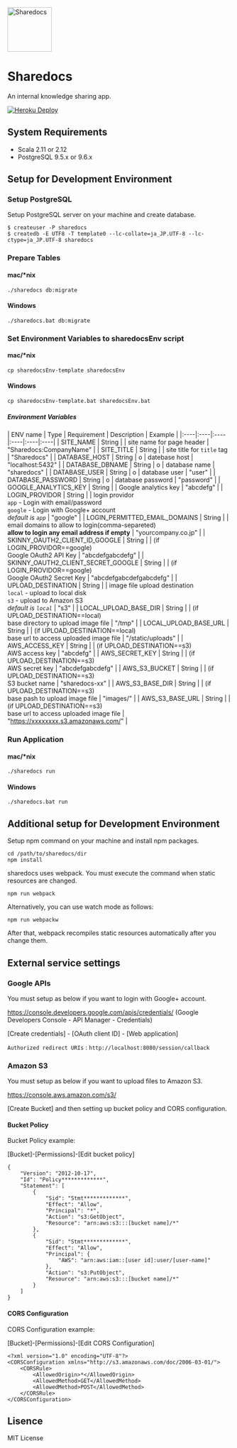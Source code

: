 <img src="https://github.com/atware/sharedocs/blob/master/src/main/webapp/assets/img/logowtnd.png?raw=true" alt="Sharedocs" height="100">

# Sharedocs

An internal knowledge sharing app.

[![Heroku Deploy](https://www.herokucdn.com/deploy/button.png)](https://heroku.com/deploy?template=https://github.com/atware/sharedocs/tree/master)

## System Requirements
- Scala 2.11 or 2.12
- PostgreSQL 9.5.x or 9.6.x

## Setup for Development Environment

### Setup PostgreSQL

Setup PostgreSQL server on your machine and create database.

    $ createuser -P sharedocs
    $ createdb -E UTF8 -T template0 --lc-collate=ja_JP.UTF-8 --lc-ctype=ja_JP.UTF-8 sharedocs

### Prepare Tables

#### mac/*nix

    ./sharedocs db:migrate

#### Windows

    ./sharedocs.bat db:migrate

### Set Environment Variables to sharedocsEnv script

#### mac/*nix

    cp sharedocsEnv-template sharedocsEnv

#### Windows

    cp sharedocsEnv-template.bat sharedocsEnv.bat

##### Environment Variables

| ENV name | Type | Requirement | Description | Example |
|:----|:----|:----|:----|:----|:----|
| SITE_NAME | String | | site name for page header | "Sharedocs:CompanyName" |
| SITE_TITLE | String | | site title for `title` tag | "Sharedocs" |
| DATABASE_HOST | String | o | datebase host | "localhost:5432" |
| DATABASE_DBNAME | String | o | database name | "sharedocs" |
| DATABASE_USER | String | o | database user | "user" |
| DATABASE_PASSWORD | String | o | database password | "password" |
| GOOGLE_ANALYTICS_KEY | String | | Google analytics key | "abcdefg" |
| LOGIN_PROVIDOR | String | | login providor<br />`app` - Login with email/password<br />`google` - Login with Google+ account<br />*default is `app`* | "google" |
| LOGIN_PERMITTED_EMAIL_DOMAINS | String | | email domains to allow to login(comma-separeted)<br />**allow to login any email address if empty** | "yourcompany.co.jp" |
| SKINNY_OAUTH2_CLIENT_ID_GOOGLE | String | | (if LOGIN_PROVIDOR==google)<br />Google OAuth2 API Key | "abcdefgabcdefg" |
| SKINNY_OAUTH2_CLIENT_SECRET_GOOGLE | String | | (if LOGIN_PROVIDOR==google)<br />Google OAuth2 Secret Key | "abcdefgabcdefgabcdefg" |
| UPLOAD_DESTINATION | String | | image file upload destination<br />`local` - upload to local disk<br />`s3` - upload to Amazon S3<br />*default is `local`* | "s3" |
| LOCAL_UPLOAD_BASE_DIR | String | | (if UPLOAD_DESTINATION==local)<br />base directory to upload image file | "/tmp" |
| LOCAL_UPLOAD_BASE_URL | String | | (if UPLOAD_DESTINATION==local)<br />base url to access uploaded image file | "/static/uploads" |
| AWS_ACCESS_KEY | String | | (if UPLOAD_DESTINATION==s3)<br />AWS access key | "abcdefg" |
| AWS_SECRET_KEY | String | | (if UPLOAD_DESTINATION==s3)<br />AWS secret key | "abcdefgabcdefg" |
| AWS_S3_BUCKET | String | | (if UPLOAD_DESTINATION==s3)<br />S3 bucket name | "sharedocs-xx" |
| AWS_S3_BASE_DIR | String | | (if UPLOAD_DESTINATION==s3)<br />base pash to upload image file | "images/" |
| AWS_S3_BASE_URL | String | | (if UPLOAD_DESTINATION==s3)<br />base url to access uploaded image file | "https://xxxxxxxx.s3.amazonaws.com/" |

### Run Application

#### mac/*nix

    ./sharedocs run

#### Windows

    ./sharedocs.bat run


## Additional setup for Development Environment

Setup npm command on your machine and install npm packages.

    cd /path/to/sharedocs/dir
    npm install

sharedocs uses webpack. You must execute the command when static resources are changed.

    npm run webpack

Alternatively, you can use watch mode as follows:

    npm run webpackw

After that, webpack recompiles static resources automatically after you change them.


## External service settings

### Google APIs
You must setup as below if you want to login with Google+ account.

https://console.developers.google.com/apis/credentials/ (Google Developers Console - API Manager - Credentials)

[Create credentials] - [OAuth client ID] - [Web application]

`Authorized redirect URIs` : `http://localhost:8080/session/callback`

### Amazon S3
You must setup as below if you want to upload files to Amazon S3.

https://console.aws.amazon.com/s3/

[Create Bucket] and then setting up bucket policy and CORS configuration.

#### Bucket Policy

Bucket Policy example:

[Bucket]-[Permissions]-[Edit bucket policy]

```
{
	"Version": "2012-10-17",
	"Id": "Policy*************",
	"Statement": [
		{
			"Sid": "Stmt*************",
			"Effect": "Allow",
			"Principal": "*",
			"Action": "s3:GetObject",
			"Resource": "arn:aws:s3:::[bucket name]/*"
		},
		{
			"Sid": "Stmt*************",
			"Effect": "Allow",
			"Principal": {
				"AWS": "arn:aws:iam::[user id]:user/[user-name]"
			},
			"Action": "s3:PutObject",
			"Resource": "arn:aws:s3:::[bucket name]/*"
		}
	]
}
```

#### CORS Configuration

CORS Configuration example:

[Bucket]-[Permissions]-[Edit CORS Configuration]

```
<?xml version="1.0" encoding="UTF-8"?>
<CORSConfiguration xmlns="http://s3.amazonaws.com/doc/2006-03-01/">
    <CORSRule>
        <AllowedOrigin>*</AllowedOrigin>
        <AllowedMethod>GET</AllowedMethod>
        <AllowedMethod>POST</AllowedMethod>
    </CORSRule>
</CORSConfiguration>
```


## Lisence

MIT License
